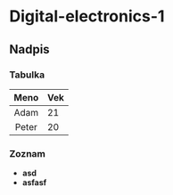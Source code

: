 # Digital-electronics-1

## Nadpis

### Tabulka

| **Meno** | **Vek** |
| :-: | :-- |
|Adam|21|
|Peter|20|

### Zoznam

* **asd**
* **asfasf**

